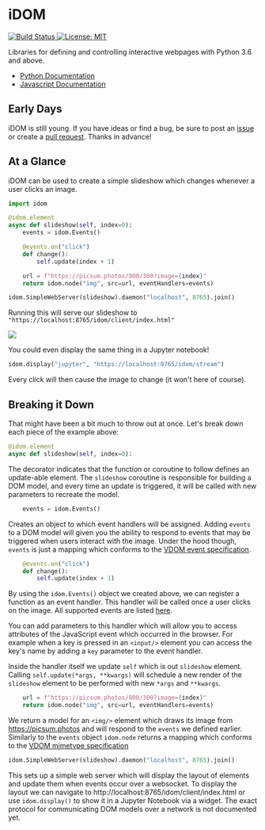 # iDOM

<a href="https://travis-ci.com/rmorshea/idom">
  <img alt="Build Status" src="https://travis-ci.com/rmorshea/idom.svg?branch=master">
</a>
<a href="https://github.com/rmorshea/idom/blob/master/LICENSE">
  <img alt="License: MIT" src="https://img.shields.io/badge/License-MIT-purple.svg">
</a>

Libraries for defining and controlling interactive webpages with Python 3.6 and above.

* [Python Documentation](https://idom.readthedocs.io/en/latest/)
* [Javascript Documentation](https://github.com/rmorshea/idom/blob/master/src/js/README.md)


## Early Days

iDOM is still young. If you have ideas or find a bug, be sure to post an
[issue](https://github.com/rmorshea/idom/issues)
or create a
[pull request](https://github.com/rmorshea/idom/pulls). Thanks in advance!


## At a Glance

iDOM can be used to create a simple slideshow which changes whenever a user clicks an image.

```python
import idom

@idom.element
async def slideshow(self, index=0):
    events = idom.Events()

    @events.on("click")
    def change():
        self.update(index + 1)

    url = f"https://picsum.photos/800/300?image={index}"
    return idom.node("img", src=url, eventHandlers=events)

idom.SimpleWebServer(slideshow).daemon("localhost", 8765).join()
```

Running this will serve our slideshow to `"https://localhost:8765/idom/client/index.html"`

<img src='https://picsum.photos/800/300?random'/>

You could even display the same thing in a Jupyter notebook!

```python
idom.display("jupyter", "https://localhost:8765/idom/stream")
```

Every click will then cause the image to change (it won't here of course).


## Breaking it Down

That might have been a bit much to throw out at once. Let's break down each piece of the
example above:

```python
@idom.element
async def slideshow(self, index=0):
```

The decorator indicates that the function or coroutine to follow defines an update-able
element. The `slideshow` coroutine is responsible for building a DOM model, and every
time an update is triggered, it will be called with new parameters to recreate the model.

```python
    events = idom.Events()
```

Creates an object to which event handlers will be assigned. Adding `events` to a DOM
model will given you the ability to respond to events that may be triggered when users
interact with the image. Under the hood though, `events` is just a mapping which
conforms to the
[VDOM event specification](https://github.com/nteract/vdom/blob/master/docs/event-spec.md).

```python
    @events.on("click")
    def change():
        self.update(index + 1)
```

By using the `idom.Events()` object we created above, we can register a function as an
event handler. This handler will be called once a user clicks on the image. All supported
events are listed [here](https://reactjs.org/docs/events.html).

You can add parameters to this handler which will allow you to access attributes of the
JavaScript event which occurred in the browser. For example when a key is pressed in
an `<input/>` element you can access the key's name by adding a `key` parameter to
the event handler.

Inside the handler itself we update `self` which is out `slideshow` element. Calling
`self.update(*args, **kwargs)` will schedule a new render of the `slideshow` element to
be performed with new `*args` and `**kwargs`.

```python
    url = f"https://picsum.photos/800/300?image={index}"
    return idom.node("img", src=url, eventHandlers=events)
```

We return a model for an `<img/>` element which draws its image from https://picsum.photos
and will respond to the `events` we defined earlier. Similarly to the `events` object
`idom.node` returns a mapping which conforms to the
[VDOM mimetype specification](https://github.com/nteract/vdom/blob/master/docs/mimetype-spec.md)


```python
idom.SimpleWebServer(slideshow).daemon("localhost", 8765).join()
```

This sets up a simple web server which will display the layout of elements and update
them when events occur over a websocket. To display the layout we can navigate to
http://localhost:8765/idom/client/index.html or use `idom.display()` to show it
in a Jupyter Notebook via a widget. The exact protocol for communicating DOM models
over a network is not documented yet.
